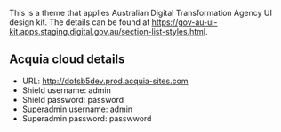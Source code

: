 This is a theme that applies Australian Digital Transformation Agency UI design kit. The details can be found at 
https://gov-au-ui-kit.apps.staging.digital.gov.au/section-list-styles.html. 

## Acquia cloud details
* URL: http://dofsb5dev.prod.acquia-sites.com
* Shield username: admin
* Shield password: password
* Superadmin username: admin
* Superadmin password: passwword
